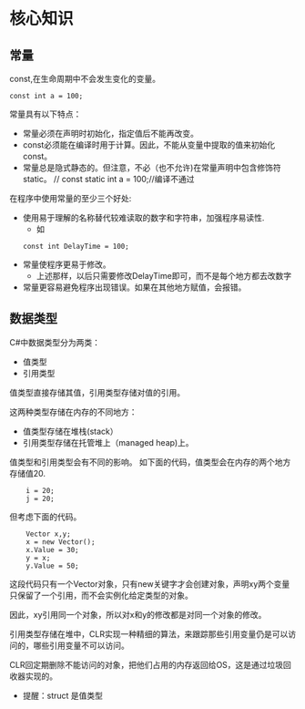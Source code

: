 # 核心知识

## 常量

const,在生命周期中不会发生变化的变量。
```
const int a = 100;
```

常量具有以下特点：
- 常量必须在声明时初始化，指定值后不能再改变。
- const必须能在编译时用于计算。因此，不能从变量中提取的值来初始化const。
- 常量总是隐式静态的。但注意，不必（也不允许)在常量声明中包含修饰符static。
// const static int a = 100;//编译不通过

在程序中使用常量的至少三个好处:
- 使用易于理解的名称替代较难读取的数字和字符串，加强程序易读性.
	- 如 
    ```
    const int DelayTime = 100;
    ```
- 常量使程序更易于修改。
    - 上述那样，以后只需要修改DelayTime即可，而不是每个地方都去改数字
- 常量更容易避免程序出现错误。如果在其他地方赋值，会报错。

## 数据类型
C#中数据类型分为两类：
- 值类型
- 引用类型

值类型直接存储其值，引用类型存储对值的引用。

这两种类型存储在内存的不同地方：
- 值类型存储在堆栈(stack）
- 引用类型存储在托管堆上（managed heap)上。

值类型和引用类型会有不同的影响。
如下面的代码，值类型会在内存的两个地方存储值20.
```
    i = 20;
    j = 20;
```

但考虑下面的代码。
```
    Vector x,y;
    x = new Vector();
    x.Value = 30;
    y = x;
    y.Value = 50;
```
这段代码只有一个Vector对象，只有new关键字才会创建对象，声明xy两个变量只保留了一个引用，而不会实例化给定类型的对象。

因此，xy引用同一个对象，所以对x和y的修改都是对同一个对象的修改。

引用类型存储在堆中，CLR实现一种精细的算法，来跟踪那些引用变量仍是可以访问的，哪些引用变量不可以访问。

CLR回定期删除不能访问的对象，把他们占用的内存返回给OS，这是通过垃圾回收器实现的。

- 提醒：struct 是值类型

## 